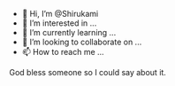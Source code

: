 - 👋 Hi, I’m @Shirukami
- 👀 I’m interested in ...
- 🌱 I’m currently learning ...
- 💞️ I’m looking to collaborate on ...
- 📫 How to reach me ...

<!---
Shirukami/Shirukami is a ✨ special ✨ repository because its `README.md` (this file) appears on your GitHub profile.
You can click the Preview link to take a look at your changes.
--->

God bless someone so I could say about it.
